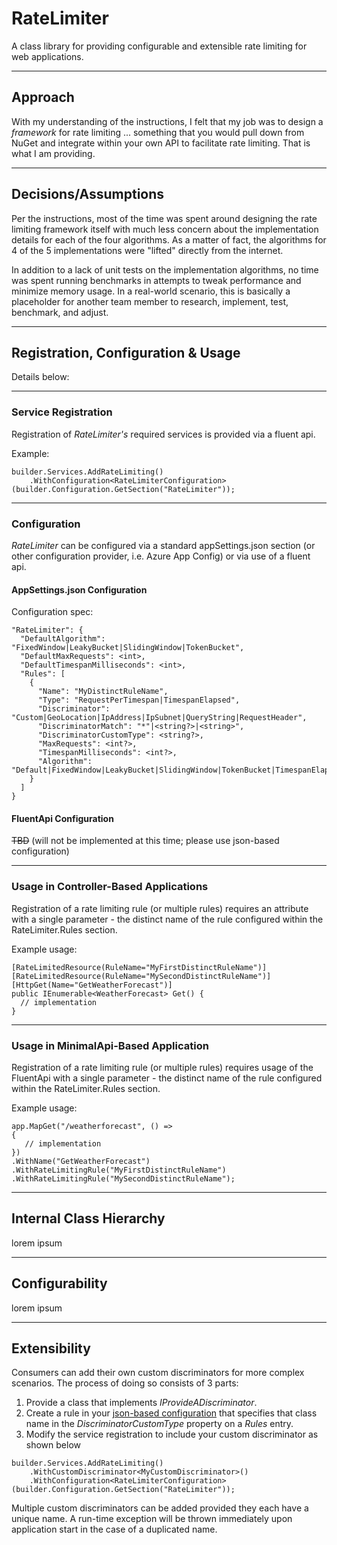 # RateLimiter
A class library for providing configurable and extensible rate limiting for web applications.
***
## Approach
With my understanding of the instructions, I felt that my job was to design a _framework_ for rate limiting ... something that you would pull down from NuGet and integrate within your own API to facilitate rate limiting.  That is what I am providing.
***
## Decisions/Assumptions
Per the instructions, most of the time was spent around designing the rate limiting framework itself with much less concern about the implementation details for each of the four algorithms.  As a matter of fact, the algorithms for 4 of the 5 implementations were "lifted" directly from the internet.

In addition to a lack of unit tests on the implementation algorithms, no time was spent running benchmarks in attempts to tweak performance and minimize memory usage.  In a real-world scenario, this is basically a placeholder for another team member to research, implement, test, benchmark, and adjust.
***
## Registration, Configuration & Usage
Details below:
***
### Service Registration
Registration of _RateLimiter's_ required services is provided via a fluent api.

Example:
```
builder.Services.AddRateLimiting()
    .WithConfiguration<RateLimiterConfiguration>(builder.Configuration.GetSection("RateLimiter"));
```
***
### Configuration
_RateLimiter_ can be configured via a standard appSettings.json section (or other configuration provider, i.e. Azure App Config) or via use of a fluent api.

#### AppSettings.json Configuration
Configuration spec:
<a name="json-config-anchor-point"></a>
```
"RateLimiter": {
  "DefaultAlgorithm": "FixedWindow|LeakyBucket|SlidingWindow|TokenBucket",
  "DefaultMaxRequests": <int>,
  "DefaultTimespanMilliseconds": <int>,
  "Rules": [
	{
	  "Name": "MyDistinctRuleName",
	  "Type": "RequestPerTimespan|TimespanElapsed",
	  "Discriminator": "Custom|GeoLocation|IpAddress|IpSubnet|QueryString|RequestHeader",
	  "DiscriminatorMatch": "*"|<string?>|<string>",
	  "DiscriminatorCustomType": <string?>,
	  "MaxRequests": <int?>,
	  "TimespanMilliseconds": <int?>,
	  "Algorithm": "Default|FixedWindow|LeakyBucket|SlidingWindow|TokenBucket|TimespanElapsed"
	}
  ]
}
```
#### FluentApi Configuration
~~TBD~~ (will not be implemented at this time; please use json-based configuration)

***
### Usage in Controller-Based Applications
Registration of a rate limiting rule (or multiple rules) requires an attribute with a single parameter - the distinct name of the rule configured within the RateLimiter.Rules section.

Example usage:

```
[RateLimitedResource(RuleName="MyFirstDistinctRuleName")]
[RateLimitedResource(RuleName="MySecondDistinctRuleName")]
[HttpGet(Name="GetWeatherForecast")]
public IEnumerable<WeatherForecast> Get() {
  // implementation
}
```
***
### Usage in MinimalApi-Based Application
Registration of a rate limiting rule (or multiple rules) requires usage of the FluentApi with a single parameter - the distinct name of the rule configured within the RateLimiter.Rules section.

Example usage:
```
app.MapGet("/weatherforecast", () =>
{
   // implementation
})
.WithName("GetWeatherForecast")
.WithRateLimitingRule("MyFirstDistinctRuleName")
.WithRateLimitingRule("MySecondDistinctRuleName");
```
***
## Internal Class Hierarchy
lorem ipsum
***
## Configurability
lorem ipsum
***
## Extensibility
Consumers can add their own custom discriminators for more complex scenarios.  The process of doing so consists of 3 parts:

1. Provide a class that implements _IProvideADiscriminator_.
2. Create a rule in your [json-based configuration](#json-config-anchor-point) that specifies that class name in the _DiscriminatorCustomType_ property on a _Rules_ entry.
3. Modify the service registration to include your custom discriminator as shown below

```
builder.Services.AddRateLimiting()
    .WithCustomDiscriminator<MyCustomDiscriminator>()
    .WithConfiguration<RateLimiterConfiguration>(builder.Configuration.GetSection("RateLimiter"));
```

Multiple custom discriminators can be added provided they each have a unique name.  A run-time exception will be thrown immediately upon application start in the case of a duplicated name.